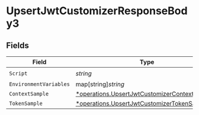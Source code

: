 # UpsertJwtCustomizerResponseBody3


## Fields

| Field                                                                                                         | Type                                                                                                          | Required                                                                                                      | Description                                                                                                   |
| ------------------------------------------------------------------------------------------------------------- | ------------------------------------------------------------------------------------------------------------- | ------------------------------------------------------------------------------------------------------------- | ------------------------------------------------------------------------------------------------------------- |
| `Script`                                                                                                      | *string*                                                                                                      | :heavy_check_mark:                                                                                            | N/A                                                                                                           |
| `EnvironmentVariables`                                                                                        | map[string]*string*                                                                                           | :heavy_minus_sign:                                                                                            | N/A                                                                                                           |
| `ContextSample`                                                                                               | [*operations.UpsertJwtCustomizerContextSample3](../../models/operations/upsertjwtcustomizercontextsample3.md) | :heavy_minus_sign:                                                                                            | N/A                                                                                                           |
| `TokenSample`                                                                                                 | [*operations.UpsertJwtCustomizerTokenSample3](../../models/operations/upsertjwtcustomizertokensample3.md)     | :heavy_minus_sign:                                                                                            | N/A                                                                                                           |